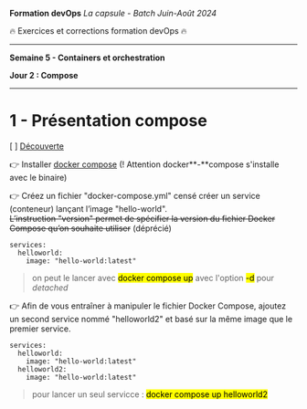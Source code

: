 **Formation devOps**
_La capsule - Batch Juin-Août 2024_

:fire: Exercices et corrections formation devOps :fire:

---

**Semaine 5 - Containers et orchestration**

**Jour 2 : Compose**

---

# 1 - Présentation compose

[ ] <ins> Découverte </ins>

👉 Installer [docker compose](https://docs.docker.com/engine/install/linux) 
(! Attention docker**-**compose s'installe avec le binaire)

👉 Créez un fichier "docker-compose.yml" censé créer un service (conteneur) lançant l’image "hello-world".  
~~L’instruction "version" permet de spécifier la version du fichier Docker Compose qu’on souhaite utiliser~~ (déprécié)

```
services:
  helloworld:
    image: "hello-world:latest"
```
> on peut le lancer avec <mark>docker compose up</mark> avec l'option <mark>-d</mark> pour _detached_

👉 Afin de vous entraîner à manipuler le fichier Docker Compose, ajoutez un second service nommé "helloworld2" et basé sur la même image que le premier service.

```
services:
  helloworld:
    image: "hello-world:latest"
  helloworld2:
    image: "hello-world:latest"
```
> pour lancer un seul servicce : <mark>docker compose up helloworld2</mark>
